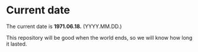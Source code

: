 # Current date

The current date is **1971.06.18.** (YYYY.MM.DD.)

This repository will be good when the world ends, so we will know how long it lasted.